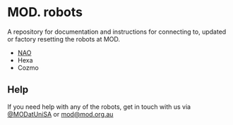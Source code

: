 # MOD. robots

A repository for documentation and instructions for connecting to, updated or factory resetting the robots at MOD.

* [NAO](nao)
* Hexa
* Cozmo

## Help

If you need help with any of the robots, get in touch with us via [@MODatUniSA](https://twitter.com/MODatUniSA) or [mod@mod.org.au](mailto:mod@mod.org.au)

